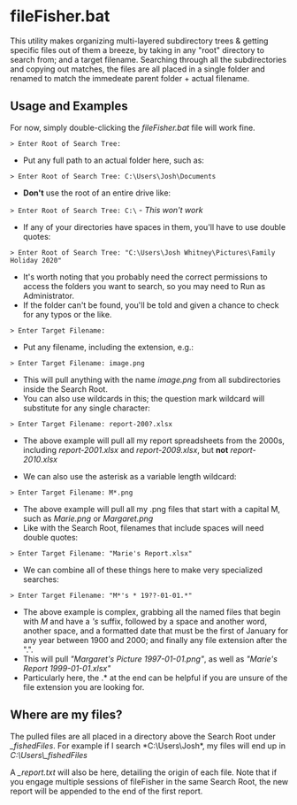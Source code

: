 # fileFisher.bat

This utility makes organizing multi-layered subdirectory trees & getting specific files out of them a breeze, by taking in any "root" directory to search from; and a target filename. Searching through all the subdirectories and copying out matches, the files are all placed in a single folder and renamed to match the immedeate parent folder + actual filename.

## Usage and Examples
For now, simply double-clicking the *fileFisher.bat* file will work fine.

```> Enter Root of Search Tree: ```

- Put any full path to an actual folder here, such as:

```> Enter Root of Search Tree: C:\Users\Josh\Documents```

- **Don't** use the root of an entire drive like: 

```> Enter Root of Search Tree: C:\``` - *This won't work*

- If any of your directories have spaces in them, you'll have to use double quotes:

```> Enter Root of Search Tree: "C:\Users\Josh Whitney\Pictures\Family Holiday 2020"```

- It's worth noting that you probably need the correct permissions to access the folders you want to search, so you may need to Run as Administrator.
- If the folder can't be found, you'll be told and given a chance to check for any typos or the like.

```> Enter Target Filename: ```

- Put any filename, including the extension, e.g.:

```> Enter Target Filename: image.png```

- This will pull anything with the name *image.png* from all subdirectories inside the Search Root. 
- You can also use wildcards in this; the question mark wildcard will substitute for any single character:

```> Enter Target Filename: report-200?.xlsx```

- The above example will pull all my report spreadsheets from the 2000s, including *report-2001.xlsx* and *report-2009.xlsx*, but **not** *report-2010.xlsx*

- We can also use the asterisk as a variable length wildcard:

```> Enter Target Filename: M*.png```

- The above example will pull all my .png files that start with a capital M, such as *Marie.png* or *Margaret.png*
- Like with the Search Root, filenames that include spaces will need double quotes:

```> Enter Target Filename: "Marie's Report.xlsx"```

- We can combine all of these things here to make very specialized searches:

```> Enter Target Filename: "M*'s * 19??-01-01.*"```

- The above example is complex, grabbing all the named files that begin with *M* and have a *'s* suffix, followed by a space and another word, another space, and a formatted date that must be the first of January for any year between 1900 and 2000; and finally any file extension after the ".".
- This will pull *"Margaret's Picture 1997-01-01.png"*, as well as *"Marie's Report 1999-01-01.xlsx"*
- Particularly here, the .* at the end can be helpful if you are unsure of the file extension you are looking for.

## Where are my files?

The pulled files are all placed in a directory above the Search Root under *_fishedFiles*. For example if I search *C:\Users\Josh\*, my files will end up in *C:\Users\\_fishedFiles*

A *_report.txt* will also be here, detailing the origin of each file. Note that if you engage multiple sessions of fileFisher in the same Search Root, the new report will be appended to the end of the first report.
